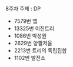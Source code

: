 8주차 주제 : DP
- 7579번 앱 <br>
- 13325번 이진트리  <br>
- 1086번 박성원 <br>
- 2629번 양팔저울 <br>
- 2213번 트리의 독립집합 <br>
- 1102번 발전소 <br>
